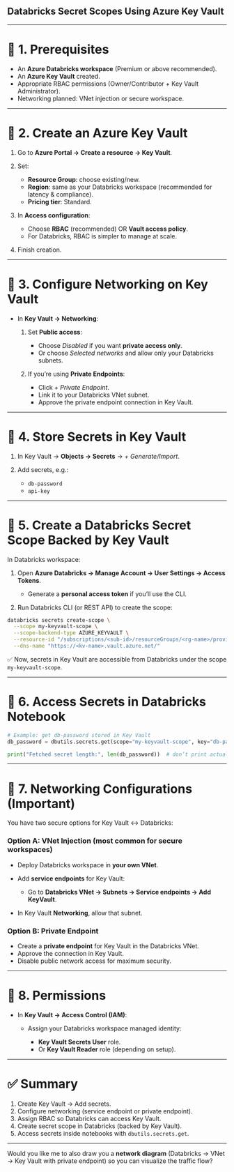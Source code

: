 ## Databricks Secret Scopes Using Azure Key Vault

---

# 🔹 1. Prerequisites

* An **Azure Databricks workspace** (Premium or above recommended).
* An **Azure Key Vault** created.
* Appropriate RBAC permissions (Owner/Contributor + Key Vault Administrator).
* Networking planned: VNet injection or secure workspace.

---

# 🔹 2. Create an Azure Key Vault

1. Go to **Azure Portal → Create a resource → Key Vault**.
2. Set:

   * **Resource Group**: choose existing/new.
   * **Region**: same as your Databricks workspace (recommended for latency & compliance).
   * **Pricing tier**: Standard.
3. In **Access configuration**:

   * Choose **RBAC** (recommended) OR **Vault access policy**.
   * For Databricks, RBAC is simpler to manage at scale.
4. Finish creation.

---

# 🔹 3. Configure Networking on Key Vault

* In **Key Vault → Networking**:

  1. Set **Public access**:

     * Choose *Disabled* if you want **private access only**.
     * Or choose *Selected networks* and allow only your Databricks subnets.
  2. If you’re using **Private Endpoints**:

     * Click *+ Private Endpoint*.
     * Link it to your Databricks VNet subnet.
     * Approve the private endpoint connection in Key Vault.

---

# 🔹 4. Store Secrets in Key Vault

1. In Key Vault → **Objects → Secrets** → *+ Generate/Import*.
2. Add secrets, e.g.:

   * `db-password`
   * `api-key`

---

# 🔹 5. Create a Databricks Secret Scope Backed by Key Vault

In Databricks workspace:

1. Open **Azure Databricks → Manage Account → User Settings → Access Tokens**.

   * Generate a **personal access token** if you’ll use the CLI.
2. Run Databricks CLI (or REST API) to create the scope:

```bash
databricks secrets create-scope \
  --scope my-keyvault-scope \
  --scope-backend-type AZURE_KEYVAULT \
  --resource-id "/subscriptions/<sub-id>/resourceGroups/<rg-name>/providers/Microsoft.KeyVault/vaults/<kv-name>" \
  --dns-name "https://<kv-name>.vault.azure.net/"
```

✅ Now, secrets in Key Vault are accessible from Databricks under the scope `my-keyvault-scope`.

---

# 🔹 6. Access Secrets in Databricks Notebook

```python
# Example: get db-password stored in Key Vault
db_password = dbutils.secrets.get(scope="my-keyvault-scope", key="db-password")

print("Fetched secret length:", len(db_password))  # don’t print actual secret!
```

---

# 🔹 7. Networking Configurations (Important)

You have two secure options for Key Vault ↔ Databricks:

### Option A: VNet Injection (most common for secure workspaces)

* Deploy Databricks workspace in **your own VNet**.
* Add **service endpoints** for Key Vault:

  * Go to **Databricks VNet → Subnets → Service endpoints → Add KeyVault**.
* In Key Vault **Networking**, allow that subnet.

### Option B: Private Endpoint

* Create a **private endpoint** for Key Vault in the Databricks VNet.
* Approve the connection in Key Vault.
* Disable public network access for maximum security.

---

# 🔹 8. Permissions

* In **Key Vault → Access Control (IAM)**:

  * Assign your Databricks workspace managed identity:

    * **Key Vault Secrets User** role.
    * Or **Key Vault Reader** role (depending on setup).

---

# ✅ Summary

1. Create Key Vault → Add secrets.
2. Configure networking (service endpoint or private endpoint).
3. Assign RBAC so Databricks can access Key Vault.
4. Create secret scope in Databricks (backed by Key Vault).
5. Access secrets inside notebooks with `dbutils.secrets.get`.

---

Would you like me to also draw you a **network diagram** (Databricks → VNet → Key Vault with private endpoint) so you can visualize the traffic flow?
